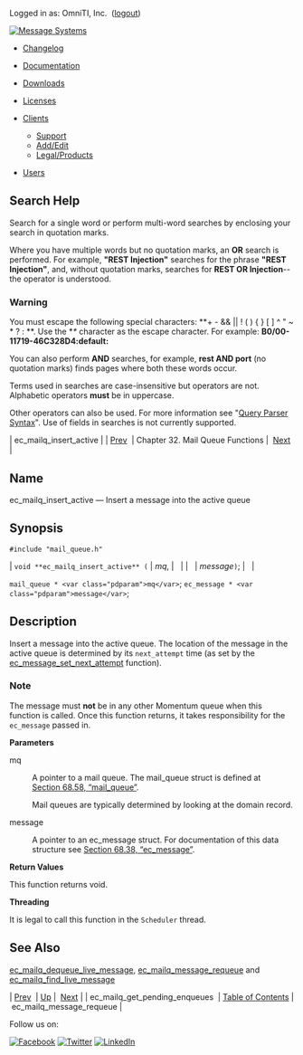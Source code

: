 Logged in as: OmniTI, Inc.  ([logout](https://support.messagesystems.com/logout.php))

[![Message Systems](https://support.messagesystems.com/images/ms-white205.png)](https://support.messagesystems.com/start.php) 

*   [Changelog](https://support.messagesystems.com/start.php?show=changelog)
*   [Documentation](https://support.messagesystems.com/docs/)
*   [Downloads](https://support.messagesystems.com/start.php)

*   [Licenses](https://support.messagesystems.com/license_summary.php)
*   <a href="">Clients</a>
    *   [Support](https://support.messagesystems.com/cs.php)
    *   [Add/Edit](https://support.messagesystems.com/edit_client.php)
    *   [Legal/Products](https://support.messagesystems.com/edit_products.php)
*   [Users](https://support.messagesystems.com/edit_customer.php)

## Search Help

Search for a single word or perform multi-word searches by enclosing your search in quotation marks.

Where you have multiple words but no quotation marks, an **OR** search is performed. For example, **"REST Injection"** searches for the phrase **"REST Injection"**, and, without quotation marks, searches for **REST OR Injection**--the operator is understood.

### Warning

You must escape the following special characters: **+ - && || ! ( ) { } [ ] ^ " ~ * ? : \**. Use the **\** character as the escape character. For example: **B0/00-11719-46C328D4\:default\:**

You can also perform **AND** searches, for example, **rest AND port** (no quotation marks) finds pages where both these words occur.

Terms used in searches are case-insensitive but operators are not. Alphabetic operators **must** be in uppercase.

Other operators can also be used. For more information see "[Query Parser Syntax](https://lucene.apache.org/core/old_versioned_docs/versions/3_0_0/queryparsersyntax.html)". Use of fields in searches is not currently supported.

| ec_mailq_insert_active |
| [Prev](apis.ec_mailq_get_pending_enqueues.php)  | Chapter 32. Mail Queue Functions |  [Next](apis.ec_mailq_message_requeue.php) |

<a name="apis.ec_mailq_insert_active"></a>
## Name

ec_mailq_insert_active — Insert a message into the active queue

## Synopsis

`#include "mail_queue.h"`

| `void **ec_mailq_insert_active** (` | <var class="pdparam">mq</var>, |   |
|   | <var class="pdparam">message</var>`)`; |   |

`mail_queue * <var class="pdparam">mq</var>`;
`ec_message * <var class="pdparam">message</var>`;<a name="idp26969296"></a>
## Description

Insert a message into the active queue. The location of the message in the active queue is determined by its `next_attempt` time (as set by the [ec_message_set_next_attempt](apis.ec_message_set_next_attempt.php "ec_message_set_next_attempt") function).

### Note

The message must **not** be in any other Momentum queue when this function is called. Once this function returns, it takes responsibility for the `ec_message` passed in.

**Parameters**

<dl class="variablelist">

<dt>mq</dt>

<dd>

A pointer to a mail queue. The mail_queue struct is defined at [Section 68.58, “mail_queue”](structs.mail_queue.php "68.58. mail_queue").

Mail queues are typically determined by looking at the domain record.

</dd>

<dt>message</dt>

<dd>

A pointer to an ec_message struct. For documentation of this data structure see [Section 68.38, “ec_message”](structs.ec_message.php "68.38. ec_message").

</dd>

</dl>

**Return Values**

This function returns void.

**Threading**

It is legal to call this function in the `Scheduler` thread.

<a name="idp26982624"></a>
## See Also

[ec_mailq_dequeue_live_message](apis.ec_mailq_dequeue_live_message.php "ec_mailq_dequeue_live_message"), [ec_mailq_message_requeue](apis.ec_mailq_message_requeue.php "ec_mailq_message_requeue") and [ec_mailq_find_live_message](apis.ec_mailq_find_live_message.php "ec_mailq_find_live_message")

| [Prev](apis.ec_mailq_get_pending_enqueues.php)  | [Up](mailq.php) |  [Next](apis.ec_mailq_message_requeue.php) |
| ec_mailq_get_pending_enqueues  | [Table of Contents](index.php) |  ec_mailq_message_requeue |

Follow us on:

[![Facebook](https://support.messagesystems.com/images/icon-facebook.png)](http://www.facebook.com/messagesystems) [![Twitter](https://support.messagesystems.com/images/icon-twitter.png)](http://twitter.com/#!/MessageSystems) [![LinkedIn](https://support.messagesystems.com/images/icon-linkedin.png)](http://www.linkedin.com/company/message-systems)